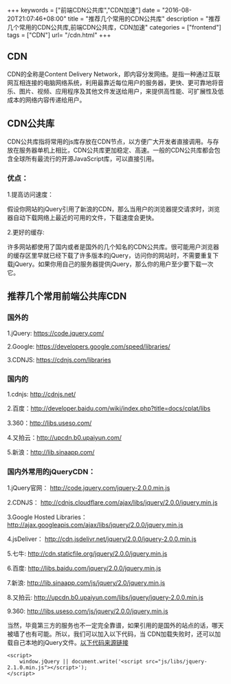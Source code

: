 +++
keywords = ["前端CDN公共库","CDN加速"]
date = "2016-08-20T21:07:46+08:00"
title = "推荐几个常用的CDN公共库"
description = "推荐几个常用的CDN公共库,前端CDN公共库，CDN加速"
categories = ["frontend"]
tags = ["CDN"]
url= "/cdn.html"
+++

## CDN

CDN的全称是Content Delivery Network，即内容分发网络。是指一种通过互联网互相连接的电脑网络系统，利用最靠近每位用户的服务器，更快、更可靠地将音乐、图片、视频、应用程序及其他文件发送给用户，来提供高性能、可扩展性及低成本的网络内容传递给用户。

## CDN公共库

CDN公共库指将常用的js库存放在CDN节点，以方便广大开发者直接调用。与存放在服务器单机上相比，CDN公共库更加稳定、高速。一般的CDN公共库都会包含全球所有最流行的开源JavaScript库，可以直接引用。

### 优点：

1.提高访问速度：

假设你网站的jQuery引用了新浪的CDN，那么当用户的浏览器提交请求时，浏览器自动下载网络上最近的可用的文件，下载速度会更快。

2.更好的缓存:

许多网站都使用了国内或者是国外的几个知名的CDN公共库。很可能用户浏览器的缓存区里早就已经下载了许多版本的jQuery，访问你的网站时，不需要重复下载jQuery。如果你用自己的服务器提供jQuery，那么你的用户至少要下载一次它。

## 推荐几个常用前端公共库CDN

### 国外的

1.jQuery: https://code.jquery.com/

2.Google: https://developers.google.com/speed/libraries/

3.CDNJS: https://cdnjs.com/libraries


### 国内的

1.cdnjs: http://cdnjs.net/

2.百度：http://developer.baidu.com/wiki/index.php?title=docs/cplat/libs

3.360：http://libs.useso.com/

4.又拍云：http://upcdn.b0.upaiyun.com/

5.新浪：http://lib.sinaapp.com/


### 国内外常用的jQueryCDN：

1.jQuery官网： http://code.jquery.com/jquery-2.0.0.min.js

2.CDNJS： http://cdnjs.cloudflare.com/ajax/libs/jquery/2.0.0/jquery.min.js

3.Google Hosted Libraries： http://ajax.googleapis.com/ajax/libs/jquery/2.0.0/jquery.min.js

4.jsDeliver： http://cdn.jsdelivr.net/jquery/2.0.0/jquery-2.0.0.min.js

5.七牛: http://cdn.staticfile.org/jquery/2.0.0/jquery.min.js

6.百度: http://libs.baidu.com/jquery/2.0.0/jquery.min.js

7.新浪: http://lib.sinaapp.com/js/jquery/2.0/jquery.min.js

8.又拍云: http://upcdn.b0.upaiyun.com/libs/jquery/jquery-2.0.0.min.js

9.360: http://libs.useso.com/js/jquery/2.0.0/jquery.min.js

当然，毕竟第三方的服务也不一定完全靠谱，如果引用的是国外的站点的话，哪天被墙了也有可能。所以，我们可以加入以下代码，当
CDN加载失败时，还可以加载自己本地的jQuery文件。[以下代码来源链接](https://paulund.co.uk/fallback-on-local-jquery-if-cdn-fails)

	<script>
		window.jQuery || document.write('<script src="js/libs/jquery-2.1.0.min.js"></script>');
	</script>
	
